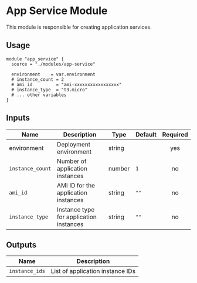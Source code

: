 # App Service Module

This module is responsible for creating application services.

## Usage

```hcl
module "app_service" {
  source = "./modules/app-service"

  environment    = var.environment
  # instance_count = 2
  # ami_id         = "ami-xxxxxxxxxxxxxxxxx"
  # instance_type  = "t3.micro"
  # ... other variables
}
```

## Inputs

| Name             | Description                               | Type   | Default | Required |
|------------------|-------------------------------------------|--------|---------|:--------:|
| environment      | Deployment environment                    | string |         | yes      |
| `instance_count` | Number of application instances           | number | `1`     | no       |
| `ami_id`         | AMI ID for the application instances      | string | `""`    | no       |
| `instance_type`  | Instance type for application instances | string | `""`    | no       |


## Outputs

| Name           | Description                        |
|----------------|------------------------------------|
| `instance_ids` | List of application instance IDs |
```
